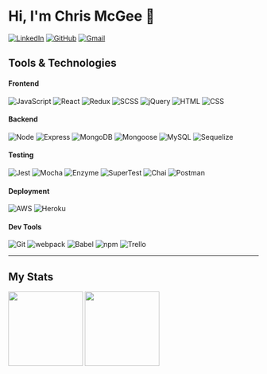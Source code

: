 # Hi, I'm Chris McGee 👋

[![LinkedIn](https://img.shields.io/badge/-cmac0351-0A66C2?&style=for-the-badge&logo=linkedin&logoColor=white&link=https://www.linkedin.com/in/cmac0351/)](https://www.linkedin.com/in/cmac0351/)
[![GitHub](https://img.shields.io/badge/-cmac0351-181717?&style=for-the-badge&logo=github&logoColor=white&link=https://github.com/cmac0351)](https://github.com/cmac0351)
[![Gmail](https://img.shields.io/badge/-cmac0351@gmail.com-EA4335?&style=for-the-badge&logo=gmail&logoColor=white&link=mailto:cmac0351@gmail.com)](mailto:cmac0351@gmail.com)


## Tools & Technologies
#### Frontend
![JavaScript](https://img.shields.io/badge/JavaScript-F7DF1E?&style=for-the-badge&logo=javascript&logoColor=black)
![React](https://img.shields.io/badge/React-61DAFB?&style=for-the-badge&logo=react&logoColor=black)
![Redux](https://img.shields.io/badge/Redux-764ABC?&style=for-the-badge&logo=redux&logoColor=white)
![SCSS](https://img.shields.io/badge/SCSS-CC6699?&style=for-the-badge&logo=sass&logoColor=white)
![jQuery](https://img.shields.io/badge/jQuery-0769AD?&style=for-the-badge&logo=jquery&logoColor=fff)
![HTML](https://img.shields.io/badge/HTML5-E34F26?&style=for-the-badge&logo=html5&logoColor=white)
![CSS](https://img.shields.io/badge/CSS3-1572B6?&style=for-the-badge&logo=css3&logoColor=white)

#### Backend
![Node](https://img.shields.io/badge/Node.js-339933?&style=for-the-badge&logo=node.js&logoColor=white)
![Express](https://img.shields.io/badge/Express-404d59?&style=for-the-badge&logo=express&logoColor=white)
![MongoDB](https://img.shields.io/badge/MongoDB-47A248?&style=for-the-badge&logo=mongodb&logoColor=white)
![Mongoose](https://img.shields.io/badge/Mongoose-880000?&style=for-the-badge&logo=mongoose)
![MySQL](https://img.shields.io/badge/MySQL-4479A1?&style=for-the-badge&logo=mysql&logoColor=white)
![Sequelize](https://img.shields.io/badge/Sequelize-52B0E7?&style=for-the-badge&logo=sequelize&logoColor=white)

#### Testing
![Jest](https://img.shields.io/badge/Jest-C21325?&style=for-the-badge&logo=Jest&logoColor=white)
![Mocha](https://img.shields.io/badge/Mocha-8D6748?&style=for-the-badge&logo=mocha&logoColor=white)
![Enzyme](https://img.shields.io/badge/Enzyme-FF395B?&style=for-the-badge&logo=enzyme&logoColor=white)
![SuperTest](https://img.shields.io/badge/SuperTest-important?&style=for-the-badge)
![Chai](https://img.shields.io/badge/Chai-A30701?&style=for-the-badge&logo=chai&logoColor=white)
![Postman](https://img.shields.io/badge/Postman-FF6C37?&style=for-the-badge&logo=postman&logoColor=white)

#### Deployment
![AWS](https://img.shields.io/badge/AWS-232F3E?&style=for-the-badge&logo=amazon-aws&logoColor=white)
![Heroku](https://img.shields.io/badge/Heroku-440198?&style=for-the-badge&logo=heroku&logoColor=white)

#### Dev Tools
![Git](https://img.shields.io/badge/Git-F05032?&style=for-the-badge&logo=git&logoColor=white)
![webpack](https://img.shields.io/badge/webpack-8DD6F9?&style=for-the-badge&logo=webpack&logoColor=black)
![Babel](https://img.shields.io/badge/babel-F9DC3E?&style=for-the-badge&logo=babel&logoColor=black)
![npm](https://img.shields.io/badge/npm-CB3837?&style=for-the-badge&logo=npm&logoColor=black)
![Trello](https://img.shields.io/badge/Trello-0052CC?&style=for-the-badge&logo=trello&logoColor=white)

---

## My Stats
<div>
  <img height="150" src="https://github-readme-streak-stats.herokuapp.com/?user=cmac0351&theme=dark&show_icons=true" />
  <img height="150" src="https://github-readme-stats.vercel.app/api?username=cmac0351&theme=dark&show_icons=true" />
</div>
